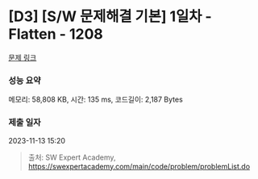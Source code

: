 # [D3] [S/W 문제해결 기본] 1일차 - Flatten - 1208 

[문제 링크](https://swexpertacademy.com/main/code/problem/problemDetail.do?contestProbId=AV139KOaABgCFAYh) 

### 성능 요약

메모리: 58,808 KB, 시간: 135 ms, 코드길이: 2,187 Bytes

### 제출 일자

2023-11-13 15:20



> 출처: SW Expert Academy, https://swexpertacademy.com/main/code/problem/problemList.do